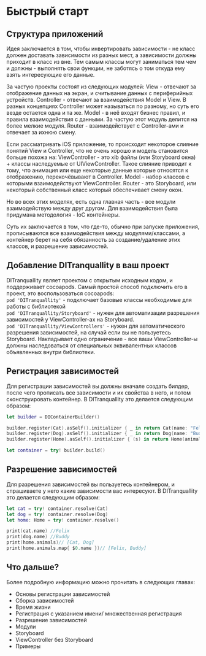 # Быстрый старт

## Структура приложений
Идея заключается в том, чтобы инвертировать зависимости - не класс должен доставать зависимости из разных мест, а зависимости должны приходит в класс из вне. Тем самым классы могут заниматься тем чем и должны - выполнять свои функции, не заботясь о том откуда ему взять интересующие его данные.

За частую проекты состоят из следующих модулей:
View - отвечают за отображение данных на экран, и считывание данных с периферийных устройств.
Controller - отвечают за взаимодействия Model и View. В разных концепциях Controller может называться по разному, но суть его везде остается одна и та же.
Model - в неё входят бизнес правил, и правила взаимодействия с данными. За частую этот модуль делится на более мелкие модуля.
Router - взаимодействует с Controller-ами и отвечает за ихнюю смену.

Если рассматривать iOS приложение, то происходит некоторое слияние понятий View и Controller, что не очень хорошо и модель становится больше похожа на:
ViewController - это xib файлы (или Storyboard окна) + классы наследуемые от UIViewController. Такое слияние приводит к тому, что анимация или еще некоторые данные которые относятся к отображению, перекочёвывают в Controller.
Model - набор классов с которыми взаимодействуют ViewController.
Router - это Storyboard, или некоторый собственный класс который обеспечивает смену окон.

Но во всех этих моделях, есть одна главная часть - все модули взаимодействую между друг другом. Для взаимодействия была придумана методология - IoC контейнеры.

Суть их заключается в том, что где-то, обычно при запуске приложения, прописываются все взаимодействия между модулями/классами, а контейнер берет на себя обязанность за создание/удаление этих классов, и разрешение зависимостей.
 
## Добавление DITranquallity в ваш проект
DITranquallity являет проектом с открытым исходным кодом, и поддерживает cocoapods. 
Самый простой способ подключить его в проект, это воспользоваться cocoapods:  
`pod 'DITranquallity'` - подключает базовые классы необходимые для работы с библиотекой  
`pod 'DITranquallity/Storyboard'` - нужен для автоматизации разрешения зависимостей у ViewController-ах на Storyboard.  
`pod 'DITranquallity/ViewControllers'` - нужен для автоматического разрешения зависимостей, на случай если вы не пользуетесь Storyboard. Накладывает одно ограничение - все ваши ViewController-ы должны наследоваться от специальных эквивалентных классов объявленных внутри библиотеки.

## Регистрация зависимостей
Для регистрации зависимостей вы должны вначале создать билдер, после чего прописать все зависимости и их свойства в него, и потом сконструировать контейнер.
В DITranquallity это делается следующим образом:
```Swift
let builder = DIContainerBuilder()

builder.register(Cat).asSelf().initializer { _ in return Cat(name: "Felix") }
builder.register(Dog).asSelf().initializer { _ in return Dog(name: "Buddy") }
builder.register(Home).asSelf().initializer { (s) in return Home(animals: [s.resolve(Cat), s.resolve(Dog)]) }

let container = try! builder.build()
```

## Разрешение зависимостей
Для разрешения зависимостей вы пользуетесь контейнером, и спрашиваете у него какие зависимости вас интересуют.
В DITranquallity это делается следующим образом:
```Swift
let cat = try! container.resolve(Cat)
let dog = try! container.resolve(Dog)
let home: Home = try! container.resolve()

print(cat.name) //Felix
print(dog.name) //Buddy
print(home.animals)// [Cat, Dog]
print(home.animals.map{ $0.name })// [Felix, Buddy]
```

## Что дальше?
Более подробную информацию можно прочитать в следующих главах:

* Основы регистрации зависимостей
* Сборка зависимостей
* Время жизни
* Регистрация с указанием имени/ множественная регистрация
* Разрешение зависимостей
* Модули
* Storyboard
* ViewController без Storyboard
* Примеры

